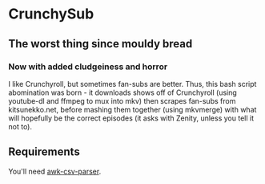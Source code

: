 # CrunchySub

## The worst thing since mouldy bread

### Now with added cludgeiness and horror

I like Crunchyroll, but sometimes fan-subs are better.
Thus, this bash script abomination was born - it downloads shows off of Crunchyroll (using youtube-dl and ffmpeg to mux into mkv) then scrapes fan-subs from kitsunekko.net, before mashing them together (using mkvmerge) with what will hopefully be the correct episodes (it asks with Zenity, unless you tell it not to).

## Requirements

You'll need [awk-csv-parser](https://github.com/geoffroy-aubry/awk-csv-parser).
